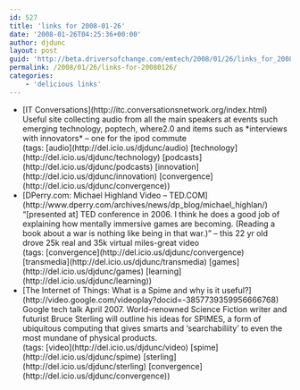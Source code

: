 ```yaml
---
id: 527
title: 'links for 2008-01-26'
date: '2008-01-26T04:25:36+00:00'
author: djdunc
layout: post
guid: 'http://beta.driversofchange.com/emtech/2008/01/26/links_for_20080126/'
permalink: /2008/01/26/links-for-20080126/
categories:
    - 'delicious links'
---
```


- <div class="delicious-link">[IT Conversations](http://itc.conversationsnetwork.org/index.html)</div><div class="delicious-extended">Useful site collecting audio from all the main speakers at events such emerging technology, poptech, where2.0 and items such as *interviews with innovators* – one for the ipod commute</div><div class="delicious-tags">(tags: [audio](http://del.icio.us/djdunc/audio) [technology](http://del.icio.us/djdunc/technology) [podcasts](http://del.icio.us/djdunc/podcasts) [innovation](http://del.icio.us/djdunc/innovation) [convergence](http://del.icio.us/djdunc/convergence))</div>
- <div class="delicious-link">[DPerry.com: Michael Highland Video – TED.COM](http://www.dperry.com/archives/news/dp_blog/michael_highlan/)</div><div class="delicious-extended">“[presented at] TED conference in 2006. I think he does a good job of explaining how mentally immersive games are becoming. (Reading a book about a war is nothing like being in that war.)” – this 22 yr old drove 25k real and 35k virtual miles-great video</div><div class="delicious-tags">(tags: [convergence](http://del.icio.us/djdunc/convergence) [transmedia](http://del.icio.us/djdunc/transmedia) [games](http://del.icio.us/djdunc/games) [learning](http://del.icio.us/djdunc/learning))</div>
- <div class="delicious-link">[The Internet of Things: What is a Spime and why is it useful?](http://video.google.com/videoplay?docid=-3857739359956666768)</div><div class="delicious-extended">Google tech talk April 2007. World-renowned Science Fiction writer and futurist Bruce Sterling will outline his ideas for SPIMES, a form of ubiquitous computing that gives smarts and ‘searchabiliity’ to even the most mundane of physical products.</div><div class="delicious-tags">(tags: [video](http://del.icio.us/djdunc/video) [spime](http://del.icio.us/djdunc/spime) [sterling](http://del.icio.us/djdunc/sterling) [convergence](http://del.icio.us/djdunc/convergence))</div>